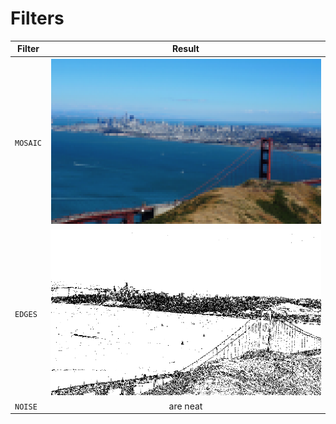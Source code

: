 # Filters

| Filter          | Result           |
| ------------- |:-------------:|
| `MOSAIC`      | ![](https://raw.githubusercontent.com/Kingofkode/image-filter-project/master/Screenshots/Mosaic%20table.png) |
| `EDGES`       | ![](https://raw.githubusercontent.com/Kingofkode/image-filter-project/master/Screenshots/Edges%20Table.png)      |
| `NOISE`       | are neat      |
